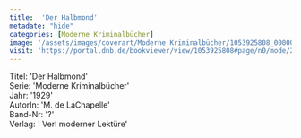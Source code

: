 ```yaml
---
title:  'Der Halbmond'
metadate: "hide"
categories: [Moderne Kriminalbücher]
image: '/assets/images/coverart/Moderne Kriminalbücher/1053925808_00000010.jpg'
visit: 'https://portal.dnb.de/bookviewer/view/1053925808#page/n0/mode/2up'
---
```

Titel: 'Der Halbmond' <br>
Serie: 'Moderne Kriminalbücher' <br>
Jahr: '1929' <br>
AutorIn: 'M. de LaChapelle' <br>
Band-Nr: '?' <br>
Verlag: ' Verl moderner Lektüre'